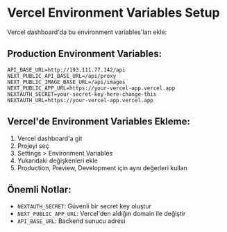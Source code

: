 # Vercel Environment Variables Setup

Vercel dashboard'da bu environment variables'ları ekle:

## Production Environment Variables:

```
API_BASE_URL=http://193.111.77.142/api
NEXT_PUBLIC_API_BASE_URL=/api/proxy
NEXT_PUBLIC_IMAGE_BASE_URL=/api/images
NEXT_PUBLIC_APP_URL=https://your-vercel-app.vercel.app
NEXTAUTH_SECRET=your-secret-key-here-change-this
NEXTAUTH_URL=https://your-vercel-app.vercel.app
```

## Vercel'de Environment Variables Ekleme:

1. Vercel dashboard'a git
2. Projeyi seç
3. Settings > Environment Variables
4. Yukarıdaki değişkenleri ekle
5. Production, Preview, Development için aynı değerleri kullan

## Önemli Notlar:

- `NEXTAUTH_SECRET`: Güvenli bir secret key oluştur
- `NEXT_PUBLIC_APP_URL`: Vercel'den aldığın domain ile değiştir
- `API_BASE_URL`: Backend sunucu adresi